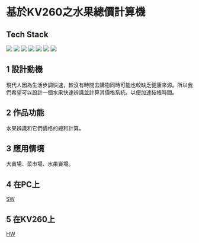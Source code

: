 # 基於KV260之水果總價計算機

## Tech Stack

![](https://img.shields.io/badge/python%20-0080FF?style=plastic&logo=python&logoColor=E1E100)
![](https://img.shields.io/badge/Xilinx-Vitis%20Ai%20Kv260%20%20-750000?style=plastic&logo=AMD&logoColor=000000)
![](https://img.shields.io/badge/jupyter%20notebook%20-F75000?style=plastic&logo=jupyter&logoColor=F75000)
![](https://img.shields.io/badge/ubuntu%20-CE0000%09?style=plastic&logo=ubuntu&logoColor=CE0000%09)
![](https://img.shields.io/badge/Docker%20-EEEEEE?style=plastic&logo=docker&logoColor=0080FF)
![](https://img.shields.io/badge/ultralytics%20%20-D3A4FF?style=plastic&logo=pytorch&logoColor=000093)
![](https://img.shields.io/badge/Nvidia%20-EEEEEE?style=plastic&logo=nvidia&logoColor=28FF28)

## 1	設計動機
現代人因為生活步調快速，較沒有時間去購物同時可能也較缺乏健康來源。所以我們希望可以設計一個水果快速辨識並計算其價格系統。以便加速結帳時間。

## 2	作品功能
水果辨識和它們價格的總和計算。

## 3    應用情境
大賣場、菜市場、水果賣場。

## 4 在PC上

[SW](SW/PC_Readme.md)

## 5 在KV260上

[HW](HW/Kv260_Readme.md)

